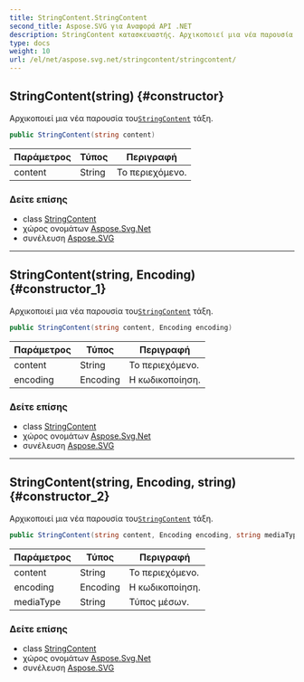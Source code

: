 ```yaml
---
title: StringContent.StringContent
second_title: Aspose.SVG για Αναφορά API .NET
description: StringContent κατασκευαστής. Αρχικοποιεί μια νέα παρουσία τουStringContent τάξη.
type: docs
weight: 10
url: /el/net/aspose.svg.net/stringcontent/stringcontent/
---
```

## StringContent(string) {#constructor}

Αρχικοποιεί μια νέα παρουσία του[`StringContent`](../) τάξη.

```csharp
public StringContent(string content)
```

| Παράμετρος | Τύπος | Περιγραφή |
| --- | --- | --- |
| content | String | Το περιεχόμενο. |

### Δείτε επίσης

* class [StringContent](../)
* χώρος ονομάτων [Aspose.Svg.Net](../../stringcontent/)
* συνέλευση [Aspose.SVG](../../../)

---

## StringContent(string, Encoding) {#constructor_1}

Αρχικοποιεί μια νέα παρουσία του[`StringContent`](../) τάξη.

```csharp
public StringContent(string content, Encoding encoding)
```

| Παράμετρος | Τύπος | Περιγραφή |
| --- | --- | --- |
| content | String | Το περιεχόμενο. |
| encoding | Encoding | Η κωδικοποίηση. |

### Δείτε επίσης

* class [StringContent](../)
* χώρος ονομάτων [Aspose.Svg.Net](../../stringcontent/)
* συνέλευση [Aspose.SVG](../../../)

---

## StringContent(string, Encoding, string) {#constructor_2}

Αρχικοποιεί μια νέα παρουσία του[`StringContent`](../) τάξη.

```csharp
public StringContent(string content, Encoding encoding, string mediaType)
```

| Παράμετρος | Τύπος | Περιγραφή |
| --- | --- | --- |
| content | String | Το περιεχόμενο. |
| encoding | Encoding | Η κωδικοποίηση. |
| mediaType | String | Τύπος μέσων. |

### Δείτε επίσης

* class [StringContent](../)
* χώρος ονομάτων [Aspose.Svg.Net](../../stringcontent/)
* συνέλευση [Aspose.SVG](../../../)



